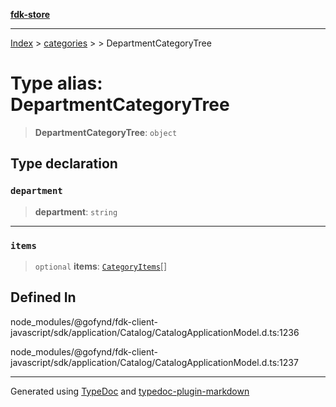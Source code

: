 [**fdk-store**](../../../README.md)
***

[Index](../../../API.md) > [categories](../../README.md) > [<internal>](../README.md) > DepartmentCategoryTree

# Type alias: DepartmentCategoryTree

> **DepartmentCategoryTree**: `object`

## Type declaration

### `department`

> **department**: `string`

***

### `items`

> `optional` **items**: [`CategoryItems`](type-alias.CategoryItems.md)[]

## Defined In

node\_modules/@gofynd/fdk-client-javascript/sdk/application/Catalog/CatalogApplicationModel.d.ts:1236

node\_modules/@gofynd/fdk-client-javascript/sdk/application/Catalog/CatalogApplicationModel.d.ts:1237

***
Generated using [TypeDoc](https://typedoc.org/) and [typedoc-plugin-markdown](https://www.npmjs.com/package/typedoc-plugin-markdown)
